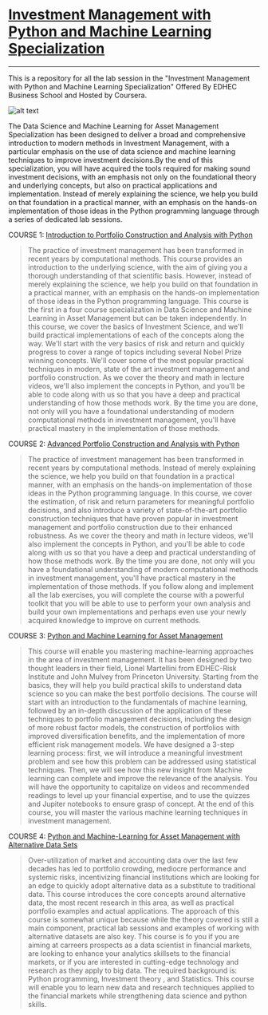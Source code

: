 # [Investment Management with Python and Machine Learning Specialization](https://www.coursera.org/specializations/investment-management-python-machine-learning)
------
This is a repository for all the lab session in the "Investment Management with Python and Machine Learning Specialization" Offered By EDHEC Business School and Hosted by Coursera.

![alt text](https://d3njjcbhbojbot.cloudfront.net/api/utilities/v1/imageproxy/https://coursera-university-assets.s3.amazonaws.com/42/1b0afa423440f59faa76f899199e50/edhec-logo-500x125.png "EDHEC Business School")

The Data Science and Machine Learning for Asset Management Specialization has been designed to deliver a broad and comprehensive introduction to modern methods in Investment Management, with a particular emphasis on the use of data science and machine learning techniques to improve investment decisions.By the end of this specialization, you will have acquired the tools required for making sound investment decisions, with an emphasis not only on the foundational theory and underlying concepts, but also on practical applications and implementation. Instead of merely explaining the science, we help you build on that foundation in a practical manner, with an emphasis on the hands-on implementation of those ideas in the Python programming language through a series of dedicated lab sessions.

COURSE 1: [Introduction to Portfolio Construction and Analysis with Python](https://www.coursera.org/learn/introduction-portfolio-construction-python)

> The practice of investment management has been transformed in recent years by computational methods. This course provides an introduction to the underlying science, with the aim of giving you a thorough understanding of that scientific basis. However, instead of merely explaining the science, we help you build on that foundation in a practical manner, with an emphasis on the hands-on implementation of those ideas in the Python programming language. This course is the first in a four course specialization in Data Science and Machine Learning in Asset Management but can be taken independently. In this course, we cover the basics of Investment Science, and we'll build practical implementations of each of the concepts along the way. We'll start with the very basics of risk and return and quickly progress to cover a range of topics including several Nobel Prize winning concepts. We'll cover some of the most popular practical techniques in modern, state of the art investment management and portfolio construction. As we cover the theory and math in lecture videos, we'll also implement the concepts in Python, and you'll be able to code along with us so that you have a deep and practical understanding of how those methods work. By the time you are done, not only will you have a foundational understanding of modern computational methods in investment management, you'll have practical mastery in the implementation of those methods.

COURSE 2: [Advanced Portfolio Construction and Analysis with Python](https://www.coursera.org/learn/advanced-portfolio-construction-python)

> The practice of investment management has been transformed in recent years by computational methods. Instead of merely explaining the science, we help you build on that foundation in a practical manner, with an emphasis on the hands-on implementation of those ideas in the Python programming language. In this course, we cover the estimation, of risk and return parameters for meaningful portfolio decisions, and also introduce a variety of state-of-the-art portfolio construction techniques that have proven popular in investment management and portfolio construction due to their enhanced robustness. As we cover the theory and math in lecture videos, we'll also implement the concepts in Python, and you'll be able to code along with us so that you have a deep and practical understanding of how those methods work. By the time you are done, not only will you have a foundational understanding of modern computational methods in investment management, you'll have practical mastery in the implementation of those methods. If you follow along and implement all the lab exercises, you will complete the course with a powerful toolkit that you will be able to use to perform your own analysis and build your own implementations and perhaps even use your newly acquired knowledge to improve on current methods.

COURSE 3: [Python and Machine Learning for Asset Management](https://www.coursera.org/learn/python-machine-learning-for-investment-management)

> This course will enable you mastering machine-learning approaches in the area of investment management. It has been designed by two thought leaders in their field, Lionel Martellini from EDHEC-Risk Institute and John Mulvey from Princeton University. Starting from the basics, they will help you build practical skills to understand data science so you can make the best portfolio decisions. The course will start with an introduction to the fundamentals of machine learning, followed by an in-depth discussion of the application of these techniques to portfolio management decisions, including the design of more robust factor models, the construction of portfolios with improved diversification benefits, and the implementation of more efficient risk management models. We have designed a 3-step learning process: first, we will introduce a meaningful investment problem and see how this problem can be addressed using statistical techniques. Then, we will see how this new insight from Machine learning can complete and improve the relevance of the analysis. You will have the opportunity to capitalize on videos and recommended readings to level up your financial expertise, and to use the quizzes and Jupiter notebooks to ensure grasp of concept. At the end of this course, you will master the various machine learning techniques in investment management.

COURSE 4: [Python and Machine-Learning for Asset Management with Alternative Data Sets](https://www.coursera.org/learn/machine-learning-asset-management-alternative-data)

> Over-utilization of market and accounting data over the last few decades has led to portfolio crowding, mediocre performance and systemic risks, incentivizing financial institutions which are looking for an edge to quickly adopt alternative data as a substitute to traditional data. This course introduces the core concepts around alternative data, the most recent research in this area, as well as practical portfolio examples and actual applications. The approach of this course is somewhat unique because while the theory covered is still a main component, practical lab sessions and examples of working with alternative datasets are also key. This course is fo you if you are aiming at carreers prospects as a data scientist in financial markets, are looking to enhance your analytics skillsets to the financial markets, or if you are interested in cutting-edge technology and research as they apply to big data. The required background is: Python programming, Investment theory , and Statistics. This course will enable you to learn new data and research techniques applied to the financial markets while strengthening data science and python skills.
